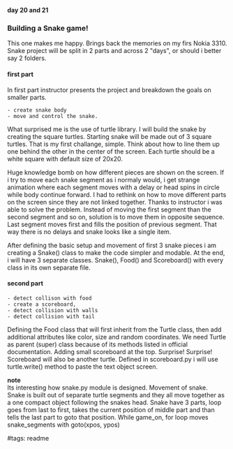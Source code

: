 **day 20 and 21**

### Building a Snake game!  
This one makes me happy. Brings back the memories on my firs Nokia 3310.
Snake project will be split in 2 parts and across 2 "days", or should i better
say 2 folders.

#### first part  
In first part instructor presents the project and breakdown the goals on smaller
parts.
```
- create snake body
- move and control the snake.
```
What surprised me is the use of turtle library. I will build the snake by
creating the square turtles. Starting snake will be made out of 3 square
turtles. That is my first challange, simple. Think about how to line them up
one behind the other in the center of the screen. Each turtle should be a white
square with default size of 20x20.

Huge knowledge bomb on how different pieces are shown on the screen. If i try
to move each snake segment as i normaly would, i get strange animation where
each segment moves with a delay or head spins in circle while body continue
forward. I had to rethink on how to move different parts on the screen since
they are not linked together. Thanks to instructor i was able to solve the
problem. Instead of moving the first segment than the second segment and so on,
solution is to move them in opposite sequence. Last segment moves first and
fills the position of previous segment. That way there is no delays and snake
looks like a single item.

After defining the basic setup and movement of first 3 snake pieces i am
creating a Snake() class to make the code simpler and modable. At the end, i
will have 3 separate classes. Snake(), Food() and Scoreboard() with every
class in its own separate file.

#### second part  
```
- detect collison with food
- create a scoreboard,
- detect collision with walls
- detect collision with tail
```
Defining the Food class that will first inherit from the Turtle class, then
add additional attributes like color, size and random coordinates. We need
Turtle as parent (super) class because of its methods listed in official
documentation. Adding small scoreboard at the top. Surprise! Surprise!
Scoreboard will also be another turtle. Defined in scoreboard.py i will use
turtle.write() method to paste the text object screen.

**note**   
Its interesting how snake.py module is designed. Movement of snake. Snake is
built out of separate turtle segments and they all move together as a one
compact object following the snakes head. Snake have 3 parts, loop goes from
last to first, takes the current position of middle part and than tells the 
last part to goto that position. While game_on, for loop moves snake_segments
with goto(xpos, ypos)



#tags: readme
